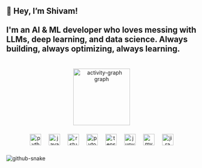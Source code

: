 <h2 align="left">👋 Hey, I’m Shivam!<br><br>I'm an AI & ML developer who loves messing with LLMs, deep learning, and data science. Always building, always optimizing, always learning.</h2>

###

<br clear="both">

<div align="center">

  <img src="https://github-readme-activity-graph.vercel.app/graph?username=jxm020202&theme=redical&area=true&hide_border=false" height="150" alt="activity-graph graph"  />
</div>

###

<div align="center">
  <img src="https://cdn.jsdelivr.net/gh/devicons/devicon/icons/python/python-original.svg" height="30" alt="python logo"  />
  <img width="12" />
  <img src="https://cdn.jsdelivr.net/gh/devicons/devicon/icons/java/java-original.svg" height="30" alt="java logo"  />
  <img width="12" />
  <img src="https://cdn.jsdelivr.net/gh/devicons/devicon/icons/rstudio/rstudio-original.svg" height="30" alt="rstudio logo"  />
  <img width="12" />
  <img src="https://cdn.jsdelivr.net/gh/devicons/devicon/icons/pytorch/pytorch-original.svg" height="30" alt="pytorch logo"  />
  <img width="12" />
  <img src="https://cdn.jsdelivr.net/gh/devicons/devicon/icons/tensorflow/tensorflow-original.svg" height="30" alt="tensorflow logo"  />
  <img width="12" />
  <img src="https://cdn.jsdelivr.net/gh/devicons/devicon/icons/jupyter/jupyter-original.svg" height="30" alt="jupyter logo"  />
  <img width="12" />
  <img src="https://cdn.jsdelivr.net/gh/devicons/devicon/icons/mysql/mysql-original.svg" height="30" alt="mysql logo"  />
  <img width="12" />
  <img src="https://cdn.jsdelivr.net/gh/devicons/devicon/icons/jira/jira-original.svg" height="30" alt="jira logo"  />
</div>

###

<picture>
  <source media="(prefers-color-scheme: dark)" srcset="https://raw.githubusercontent.com/jxm020202/jxm020202/output/github-snake-dark.svg" />
  <source media="(prefers-color-scheme: light)" srcset="https://raw.githubusercontent.com/jxm020202/jxm020202/output/github-snake.svg" />
  <img alt="github-snake" src="https://raw.githubusercontent.com/jxm020202/jxm020202/output/snake.svg" />
</picture>

###


